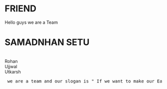 # FRIEND
Hello guys we are a Team
<h1>SAMADNHAN SETU</h1>
<br>
Rohan
<br>
Ujjwal
<br>
Utkarsh
<pre> we are a team and our slogan is " If we want to make our Earth to look like Earth then we have Behave like Human's not only to look like Human's" </pre>
